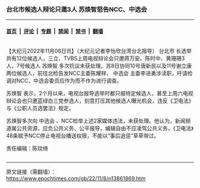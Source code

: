 ### 台北市候选人辩论只邀3人 苏焕智怒告NCC、中选会

---

#### [首页](../../../..?n13861869) &nbsp;|&nbsp; [评论](../../../../../epoch-comment?n13861869) &nbsp;|&nbsp; [专题](../../../../../epoch-special?n13861869) &nbsp;|&nbsp; [禁闻](../../../../../epoch-news?n13861869) &nbsp;|&nbsp; [禁书](../../../../../books?n13861869) &nbsp;|&nbsp; [翻墙](https://github.com/gfw-breaker/nogfw/blob/master/README.md?n13861869)


<div class="column" id="artbody" itemprop="articleBody">
 <!-- article content begin -->
 <p>
  【大纪元2022年11月08日讯】（大纪元记者李怡欣台湾台北报导）
  <ok href="https://www.epochtimes.com/gb/tag/%E5%8F%B0%E5%8C%97%E5%B8%82.html">
   台北市
  </ok>
  长选举共有12位候选人，三立、TVBS上周电视辩论会只邀蒋万安、陈时中、黄珊珊3人，7号候选人
  <ok href="https://www.epochtimes.com/gb/tag/%E8%8B%8F%E7%84%95%E6%99%BA.html">
   苏焕智
  </ok>
  多次抗议未获处理。苏8日协同10号唐新民以及11号谢立康两位候选人，前往北检告发NCC主委陈耀祥、
  <ok href="https://www.epochtimes.com/gb/tag/%E4%B8%AD%E9%80%89%E4%BC%9A.html">
   中选会
  </ok>
  主委李进勇涉渎职，吁请检调对NCC、中选会委员应作为而不作为进行调查。
 </p>
 <p>
  <ok href="https://www.epochtimes.com/gb/tag/%E8%8B%8F%E7%84%95%E6%99%BA.html">
   苏焕智
  </ok>
  表示，2个月以来，电视台报导选举时都只报特定候选人，甚至上周六电视辩论会也只邀蓝绿白三党参选人，刻意打压其他候选人曝光机会，违反《卫电法》与《公职人员选罢法》规定。
 </p>
 <p>
  苏焕智多次向
  <ok href="https://www.epochtimes.com/gb/tag/%E4%B8%AD%E9%80%89%E4%BC%9A.html">
   中选会
  </ok>
  、NCC检举上述2家媒体违法，未获处理。他认为，新闻频道属公共资源，应负公共义务、公平报导，编辑自由不应凌驾公共义务，《卫电法》48条赋予NCC停止电视台播送权限，不能以“事后追惩”草草带过。
 </p>
 <p>
  责任编辑：陈玟绮
 </p>
 <!-- article content end -->
</div>


<img src='http://gfw-breaker.win/epoch-news/pages/ncid1349361/n13861869.md' width='0px' height='0px'/>

---

原文链接（需翻墙）：https://www.epochtimes.com/gb/22/11/8/n13861869.htm